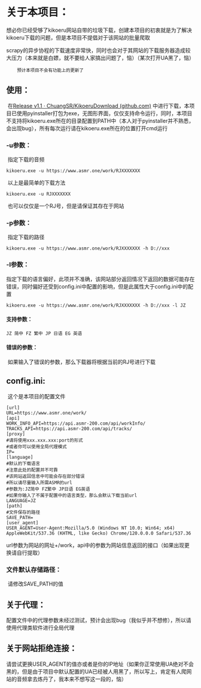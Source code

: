 # 关于本项目：

​		想必你已经受够了kikoeru网站自带的垃圾下载，创建本项目的初衷就是为了解决kikoeru下载的问题，但是本项目不提倡对于该网站的批量爬取

​		scrapy的异步协程的下载速度非常快，同时也会对于其网站的下载服务器造成较大压力（本来就是白嫖，就不要给人家搞出问题了，恼）（某次打开UA黑了，恼）

        预计本项目不会有功能上的更新了

## 使用：

​		在[Release v1.1 · ChuangSR/KikoeruDownload (github.com)](https://github.com/ChuangSR/KikoeruDownload/releases/tag/v1.1) 中进行下载，本项目已使用pyinstaller打包为exe，无图形界面，仅仅支持命令运行，同时，本项目不支持将kikoeru.exe所在的目录配置到PATH中（本人对于pyinstaller并不熟悉，会出现bug），所有每次运行请在kikoeru.exe所在的位置打开cmd运行

### -u参数：

​		指定下载的音频

```
kikoeru.exe -u https://www.asmr.one/work/RJXXXXXXX
```

​		以上是最简单的下载方法

```
kikoeru.exe -u RJXXXXXXX
```

​		也可以仅仅是一个RJ号，但是请保证其存在于网站

### -p参数：

​		指定下载的路径

```
kikoeru.exe -u https://www.asmr.one/work/RJXXXXXXX -h D://xxx
```

### -l参数：

​		指定下载的语言偏好，此项并不准确，该网站部分返回情况下返回的数据可能存在错误，同时偏好还受到config.ini中配置的影响，但是此属性大于config.ini中的配置

```
kikoeru.exe -u https://www.asmr.one/work/RJXXXXXXX -h D://xxx -l JZ
```

#### 支持参数：

```
JZ 简中 FZ 繁中 JP 日语 EG 英语
```

#### 错误的参数：

​		如果输入了错误的参数，那么下载器将根据当前的RJ号进行下载

## config.ini:

​		这个是本项目的配置文件

```
[url]
URL=https://www.asmr.one/work/
[api]
WORK_INFO_API=https://api.asmr-200.com/api/workInfo/
TRACKS_API=https://api.asmr-200.com/api/tracks/
[proxy]
#请将使用xxx.xxx.xxx:port的形式
#或者你可以使用全局代理模式
IP=
[language]
#默认的下载语言
#注意此处的配置并不可靠
#该网站返回信息中可能会存在部分错误
#所以请尽量输入所需ASMR的url
#参数为:JZ简中 FZ繁中 JP日语 EG英语
#如果你输入了不属于配置中的语言类型，那么会默认下载当前url
LANGUAGE=JZ
[path]
#文件保存的路径
SAVE_PATH=
[user_agent]
USER_AGENT=User-Agent:Mozilla/5.0 (Windows NT 10.0; Win64; x64) AppleWebKit/537.36 (KHTML, like Gecko) Chrome/120.0.0.0 Safari/537.36
```

​		url参数为网站的网址+/work，api中的参数为网站信息返回的接口（如果出现更换请自行提取）

### 文件默认存储路径：

​		请修改SAVE_PATH的值

## 关于代理：

​		配置文件中的代理参数未经过测试，预计会出现bug（我似乎并不想修），所以请使用代理类软件进行全局代理

## 关于网站拒绝连接：

​		请尝试更换USER_AGENT的值亦或者是你的IP地址（如果你正常使用UA绝对不会黑的，但是由于项目中默认配置的UA已经被人用黑了，所以写上，肯定有人爬网站的音频拿去炼丹了，我本来不想写这一段的，恼）
